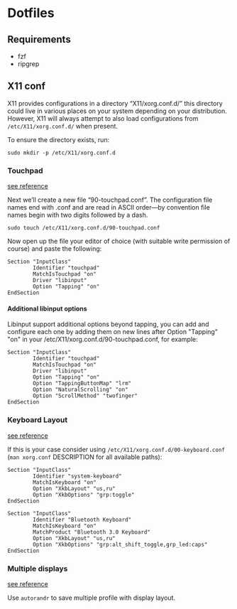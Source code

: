 # Dotfiles

## Requirements
- fzf
- ripgrep

## X11 conf
X11 provides configurations in a directory “X11/xorg.conf.d/” this directory could live in various places on your system depending on your distribution.
However, X11 will always attempt to also load configurations from `/etc/X11/xorg.conf.d/` when present.

To ensure the directory exists, run:

    sudo mkdir -p /etc/X11/xorg.conf.d

### Touchpad

[see reference](https://cravencode.com/post/essentials/enable-tap-to-click-in-i3wm/)

Next we’ll create a new file “90-touchpad.conf”. The configuration file names end with .conf and are read in ASCII order—by convention file names begin with two digits followed by a dash.

    sudo touch /etc/X11/xorg.conf.d/90-touchpad.conf

Now open up the file your editor of choice (with suitable write permission of course) and paste the following:

    Section "InputClass"
            Identifier "touchpad"
            MatchIsTouchpad "on"
            Driver "libinput"
            Option "Tapping" "on"
    EndSection

#### Additional libinput options
Libinput support additional options beyond tapping, you can add and configure each one by adding them on new lines after Option "Tapping" "on" in your /etc/X11/xorg.conf.d/90-touchpad.conf, for example:

    Section "InputClass"
            Identifier "touchpad"
            MatchIsTouchpad "on"
            Driver "libinput"
            Option "Tapping" "on"
            Option "TappingButtonMap" "lrm"
            Option "NaturalScrolling" "on"
            Option "ScrollMethod" "twofinger"
    EndSection

### Keyboard Layout
[see reference](https://superuser.com/a/1783778)

If this is your case consider using `/etc/X11/xorg.conf.d/00-keyboard.conf` (`man xorg.conf` DESCRIPTION for all available paths):

    Section "InputClass"
            Identifier "system-keyboard"
            MatchIsKeyboard "on"
            Option "XkbLayout" "us,ru"
            Option "XkbOptions" "grp:toggle"
    EndSection

    Section "InputClass"
            Identifier "Bluetooth Keyboard"
            MatchIsKeyboard "on"
            MatchProduct "Bluetooth 3.0 Keyboard"
            Option "XkbLayout" "us,ru"
            Option "XkbOptions" "grp:alt_shift_toggle,grp_led:caps"
    EndSection

### Multiple displays
[see reference](https://github.com/phillipberndt/autorandr)

Use `autorandr` to save multiple profile with display layout.
